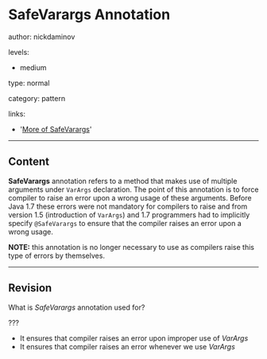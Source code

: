 # SafeVarargs Annotation
author: nickdaminov

levels:

  - medium

type: normal

category: pattern

links:

  - '[More of SafeVarargs](https://docs.oracle.com/javase/8/docs/api/java/lang/SafeVarargs.html)'

---
## Content

**SafeVarargs** annotation refers to a method that makes use of multiple arguments under `VarArgs` declaration. The point of this annotation is to force compiler to raise an error upon a wrong usage of these arguments. Before Java 1.7 these errors were not mandatory for compilers to raise and from version 1.5 (introduction of `VarArgs`) and 1.7 programmers had to implicitly specify `@SafeVarargs` to ensure that the compiler raises an error upon a wrong usage.

**NOTE:** this annotation is no longer necessary to use as compilers raise this type of errors by themselves.

---
## Revision

What is *SafeVarargs* annotation used for?

???

* It ensures that compiler raises an error upon improper use of *VarArgs*
* It ensures that compiler raises an error whenever we use *VarArgs*
